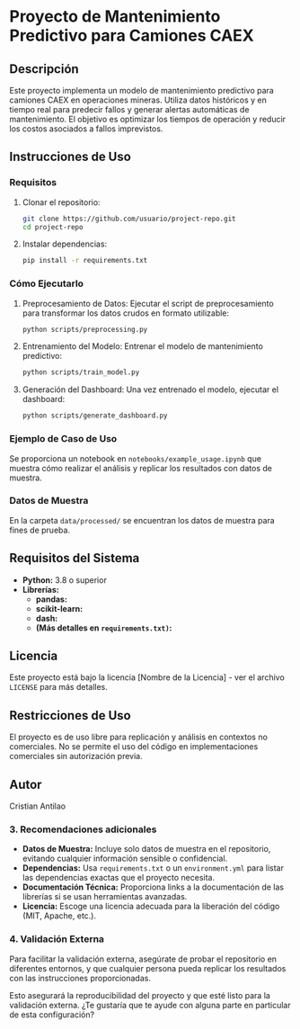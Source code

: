 # Proyecto de Mantenimiento Predictivo para Camiones CAEX

## Descripción

Este proyecto implementa un modelo de mantenimiento predictivo para camiones CAEX en operaciones mineras. Utiliza datos históricos y en tiempo real para predecir fallos y generar alertas automáticas de mantenimiento. El objetivo es optimizar los tiempos de operación y reducir los costos asociados a fallos imprevistos.

## Instrucciones de Uso

### Requisitos
1. Clonar el repositorio:
   ```bash
   git clone https://github.com/usuario/project-repo.git
   cd project-repo
2. Instalar dependencias:
   ```bash
   pip install -r requirements.txt

### Cómo Ejecutarlo
1. Preprocesamiento de Datos: Ejecutar el script de preprocesamiento para transformar los datos crudos en formato utilizable:
   ```bash
   python scripts/preprocessing.py

3. Entrenamiento del Modelo: Entrenar el modelo de mantenimiento predictivo:
   ```bash
   python scripts/train_model.py

5. Generación del Dashboard: Una vez entrenado el modelo, ejecutar el dashboard:
   ```bash
   python scripts/generate_dashboard.py

### Ejemplo de Caso de Uso
Se proporciona un notebook en `notebooks/example_usage.ipynb` que muestra cómo realizar el análisis y replicar los resultados con datos de muestra.

### Datos de Muestra
En la carpeta `data/processed/` se encuentran los datos de muestra para fines de prueba.

## Requisitos del Sistema
- **Python:** 3.8 o superior
- **Librerías:**
  - **pandas:**
  - **scikit-learn:**
  - **dash:**
  - **(Más detalles en `requirements.txt)`:**


## Licencia
Este proyecto está bajo la licencia [Nombre de la Licencia] - ver el archivo `LICENSE` para más detalles.

## Restricciones de Uso
El proyecto es de uso libre para replicación y análisis en contextos no comerciales. No se permite el uso del código en implementaciones comerciales sin autorización previa.

## Autor
Cristian Antilao

### 3. Recomendaciones adicionales

- **Datos de Muestra:** Incluye solo datos de muestra en el repositorio, evitando cualquier información sensible o confidencial.
- **Dependencias:** Usa `requirements.txt` o un `environment.yml` para listar las dependencias exactas que el proyecto necesita.
- **Documentación Técnica:** Proporciona links a la documentación de las librerías si se usan herramientas avanzadas.
- **Licencia:** Escoge una licencia adecuada para la liberación del código (MIT, Apache, etc.).

### 4. Validación Externa
Para facilitar la validación externa, asegúrate de probar el repositorio en diferentes entornos, y que cualquier persona pueda replicar los resultados con las instrucciones proporcionadas.

Esto asegurará la reproducibilidad del proyecto y que esté listo para la validación externa. ¿Te gustaría que te ayude con alguna parte en particular de esta configuración?
